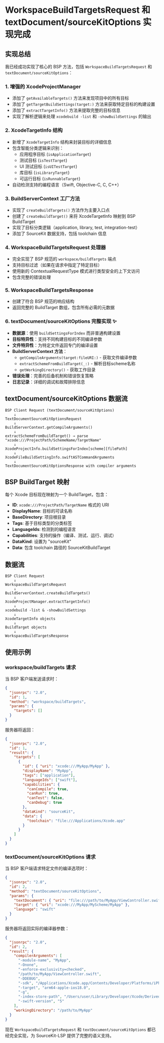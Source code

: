 # WorkspaceBuildTargetsRequest 和 textDocument/sourceKitOptions 实现完成

## 实现总结

我已经成功实现了核心的 BSP 方法，包括 `WorkspaceBuildTargetsRequest` 和 `textDocument/sourceKitOptions`：

### 1. 增强的 XcodeProjectManager
- 添加了 `getAvailableTargets()` 方法来发现项目中的所有目标
- 添加了 `getTargetBuildSettings(target:)` 方法来获取特定目标的构建设置
- 添加了 `extractTargetInfo()` 方法来提取完整的目标信息
- 实现了解析逻辑来处理 `xcodebuild -list` 和 `-showBuildSettings` 的输出

### 2. XcodeTargetInfo 结构
- 新增了 `XcodeTargetInfo` 结构来封装目标的详细信息
- 包含智能分类逻辑来识别：
  - 应用程序目标 (`isApplicationTarget`)
  - 测试目标 (`isTestTarget`)
  - UI 测试目标 (`isUITestTarget`)
  - 库目标 (`isLibraryTarget`)
  - 可运行目标 (`isRunnableTarget`)
- 自动检测支持的编程语言（Swift, Objective-C, C, C++）

### 3. BuildServerContext 工厂方法
- 实现了 `createBuildTargets()` 方法作为主要入口点
- 创建了 `createBuildTarget()` 来将 XcodeTargetInfo 映射到 BSP BuildTarget
- 实现了目标分类逻辑（application, library, test, integration-test）
- 添加了 SourceKit 数据支持，包括 toolchain 信息

### 4. WorkspaceBuildTargetsRequest 处理器
- 完全实现了 BSP 规范的 `workspace/buildTargets` 端点
- 支持目标过滤（如果在请求中指定了特定目标）
- 使用新的 ContextualRequestType 模式进行类型安全的上下文访问
- 包含完整的错误处理

### 5. WorkspaceBuildTargetsResponse
- 创建了符合 BSP 规范的响应结构
- 返回完整的 BuildTarget 数组，包含所有必需的元数据

### 6. textDocument/sourceKitOptions 完整实现 ✨
- **数据源**：使用 `buildSettingsForIndex` 而非普通构建设置
- **目标特异性**：支持不同构建目标的不同编译参数
- **文件特异性**：为特定文件返回专门的编译设置
- **BuildServerContext 方法**：
  - `getCompileArguments(target:fileURI:)` - 获取文件编译参数
  - `extractSchemeFromBuildTarget(_:)` - 解析目标scheme名称
  - `getWorkingDirectory()` - 获取工作目录
- **错误处理**：完善的后备机制和错误恢复策略
- **日志记录**：详细的调试和故障排除信息

## textDocument/sourceKitOptions 数据流

```
BSP Client Request (textDocument/sourceKitOptions)
    ↓
TextDocumentSourceKitOptionsRequest
    ↓  
BuildServerContext.getCompileArguments()
    ↓
extractSchemeFromBuildTarget() → parse "xcode:///ProjectPath/SchemeName/TargetName"
    ↓
XcodeProjectInfo.buildSettingsForIndex[scheme][filePath]
    ↓
XcodeFileBuildSettingInfo.swiftASTCommandArguments
    ↓
TextDocumentSourceKitOptionsResponse with compiler arguments
```

## BSP BuildTarget 映射

每个 Xcode 目标现在映射为一个 BuildTarget，包含：

- **ID**: `xcode:///ProjectPath/TargetName` 格式的 URI
- **DisplayName**: 目标的可读名称
- **BaseDirectory**: 项目根目录
- **Tags**: 基于目标类型的分类标签
- **LanguageIds**: 检测到的编程语言
- **Capabilities**: 支持的操作（编译、测试、运行、调试）
- **DataKind**: 设置为 "sourceKit"
- **Data**: 包含 toolchain 路径的 SourceKitBuildTarget

## 数据流

```
BSP Client Request
    ↓
WorkspaceBuildTargetsRequest
    ↓
BuildServerContext.createBuildTargets()
    ↓
XcodeProjectManager.extractTargetInfo()
    ↓
xcodebuild -list & -showBuildSettings
    ↓
XcodeTargetInfo objects
    ↓
BuildTarget objects
    ↓
WorkspaceBuildTargetsResponse
```

## 使用示例

### workspace/buildTargets 请求

当 BSP 客户端发送请求时：

```json
{
  "jsonrpc": "2.0",
  "id": 1,
  "method": "workspace/buildTargets",
  "params": {
    "targets": []
  }
}
```

服务器将返回：

```json
{
  "jsonrpc": "2.0",
  "id": 1,
  "result": {
    "targets": [
      {
        "id": { "uri": "xcode:///MyApp/MyApp" },
        "displayName": "MyApp",
        "tags": ["application"],
        "languageIds": ["swift"],
        "capabilities": {
          "canCompile": true,
          "canRun": true,
          "canTest": false,
          "canDebug": true
        },
        "dataKind": "sourceKit",
        "data": {
          "toolchain": "file:///Applications/Xcode.app"
        }
      }
    ]
  }
}
```

### textDocument/sourceKitOptions 请求

当 BSP 客户端请求特定文件的编译选项时：

```json
{
  "jsonrpc": "2.0",
  "id": 2,
  "method": "textDocument/sourceKitOptions",
  "params": {
    "textDocument": { "uri": "file:///path/to/MyApp/ViewController.swift" },
    "target": { "uri": "xcode:///MyApp/MyScheme/MyApp" },
    "language": "swift"
  }
}
```

服务器将返回实际的编译器参数：

```json
{
  "jsonrpc": "2.0", 
  "id": 2,
  "result": {
    "compilerArguments": [
      "-module-name", "MyApp",
      "-Onone",
      "-enforce-exclusivity=checked", 
      "/path/to/MyApp/ViewController.swift",
      "-DDEBUG",
      "-sdk", "/Applications/Xcode.app/Contents/Developer/Platforms/iPhoneOS.platform/Developer/SDKs/iPhoneOS18.1.sdk",
      "-target", "arm64-apple-ios18.0",
      "-g",
      "-index-store-path", "/Users/user/Library/Developer/Xcode/DerivedData/MyApp-hash/Index.noindex/DataStore",
      "-swift-version", "5"
    ],
    "workingDirectory": "/path/to/MyApp"
  }
}
```

现在 `WorkspaceBuildTargetsRequest` 和 `textDocument/sourceKitOptions` 都已经完全实现，为 SourceKit-LSP 提供了完整的语义支持。